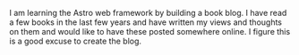 I am learning the Astro web framework by building a book blog.
I have read a few books in the last few years and have written
my views and thoughts on them and would like to have these 
posted somewhere online. I figure this is a good excuse to 
create the blog.
